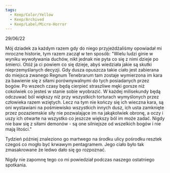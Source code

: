 ```yaml
---
tags:
  - Keep/Color/Yellow
  - Keep/Archived
  - Keep/Label/Micro-Horror
---
```


29/06/22

Mój dziadek za każdym razem gdy do niego przyjeżdżaliśmy opowiadał mi mroczne historie, tym razem zaczął w ten sposób:
"Wielu ludzi ginie w wyniku wywoływania duchów, nikt jednak nie pyta co się z nimi dzieje po śmierci. Otóż ja ci powiem co się dzieje, abyś wiedziała jakie są skutki nieprzemyślanych decyzji. Gdy dusza opuszcza takie ciało jest zabierana do miejsca zwanego Regnum Tenebrarum tam zostaje wymierzona im kara za bawienie się z siłami porównywalnymi do tych posiadanych przez bogów. Po wszech czasy będą cierpieć straszliwe męki gorsze niż cokolwiek co jesteś w stanie sobie wyobrazić. W każdej milisekundy będą odczuwać ból większy niż przy wszystkich torturach wymyślonych przez człowieka razem wziętych. Lecz na tym nie kończy się ich wieczna kara, są oni wystawiani na pośmiewisko wszystkich innych dusz, ich usta zamknięte przez pozaziemskie siły nie pozwalające im na jakąkolwiek obronę, a oczy i uszy ich otwarte na wszystko co jeszcze większy ból im może zadać. Nigdy nie baw się z siłami demonów - są one silniejsze od wszelkich bogów i nie mają litości."

Tydzień później znaleziono go martwego na środku ulicy pośrodku resztek czegoś co mogło być krwawym pentagramem. Jego ciało było tak zmasakrowane że ledwo dało się go rozpoznać.

Nigdy nie zapomnę tego co mi powiedział podczas naszego ostatniego spotkania.